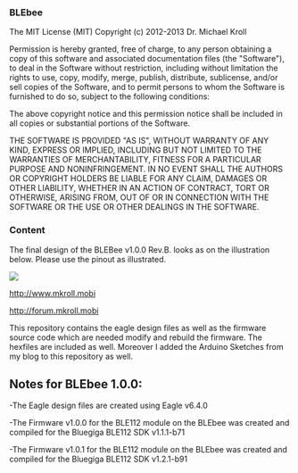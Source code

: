### BLEbee

The MIT License (MIT)
Copyright (c) 2012-2013 Dr. Michael Kroll
 
Permission is hereby granted, free of charge, to any person obtaining a copy of this software and associated 
documentation files (the "Software"), to deal in the Software without restriction, including without limitation 
the rights to use, copy, modify, merge, publish, distribute, sublicense, and/or sell copies of the Software, 
and to permit persons to whom the Software is furnished to do so, subject to the following conditions:
 
The above copyright notice and this permission notice shall be included in all copies or substantial portions of the Software.
 
THE SOFTWARE IS PROVIDED "AS IS", WITHOUT WARRANTY OF ANY KIND, EXPRESS OR IMPLIED, INCLUDING BUT NOT 
LIMITED TO THE WARRANTIES OF MERCHANTABILITY, FITNESS FOR A PARTICULAR PURPOSE AND NONINFRINGEMENT. IN 
NO EVENT SHALL THE AUTHORS OR COPYRIGHT HOLDERS BE LIABLE FOR ANY CLAIM, DAMAGES OR OTHER LIABILITY, 
WHETHER IN AN ACTION OF CONTRACT, TORT OR OTHERWISE, ARISING FROM, OUT OF OR IN CONNECTION WITH THE 
SOFTWARE OR THE USE OR OTHER DEALINGS IN THE SOFTWARE.

### Content

The final design of the BLEBee v1.0.0 Rev.B. looks as on the illustration below. Please use the pinout as illustrated. 

[![](https://raw.github.com/michaelkroll/BLEbee/master/docs/BLEBee-v1.0.0-Rev.B.-Pin-Out.png)](https://raw.github.com/michaelkroll/BLEbee/master/docs/BLEBee-v1.0.0-Rev.B.-Pin-Out.png)

http://www.mkroll.mobi

http://forum.mkroll.mobi

This repository contains the eagle design files as well as the firmware source code which are needed modify and rebuild the firmware. The hexfiles are included as well. Moreover I added the Arduino Sketches from my blog to this repository as well.


Notes for BLEbee 1.0.0:
-----

-The Eagle design files are created using Eagle v6.4.0

-The Firmware v1.0.0 for the BLE112 module on the BLEbee was created and compiled for the Bluegiga BLE112 SDK v1.1.1-b71

-The Firmware v1.0.1 for the BLE112 module on the BLEbee was created and compiled for the Bluegiga BLE112 SDK v1.2.1-b91

